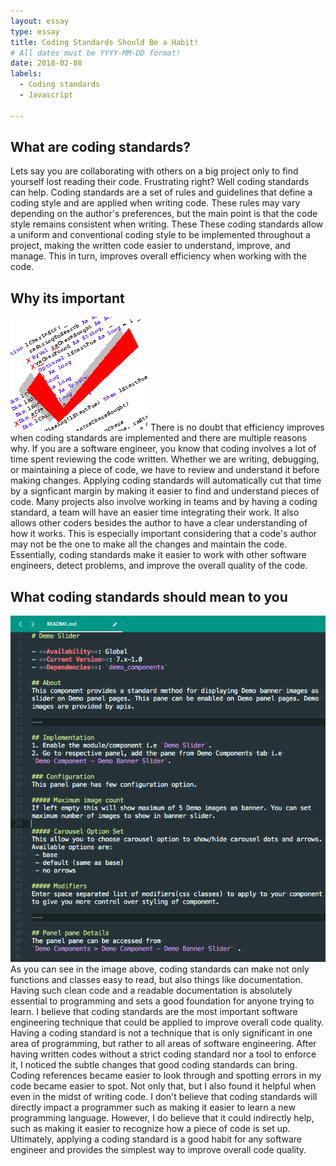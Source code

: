 ```yaml
---
layout: essay
type: essay
title: Coding Standards Should Be a Habit! 
# All dates must be YYYY-MM-DD format!
date: 2018-02-08
labels:
  - Coding standards
  - Javascript
  
---
```


## What are coding standards?
Lets say you are collaborating with others on a big project only to find yourself lost reading their code. Frustrating right? Well coding standards can help. Coding standards are a set of rules and guidelines that define a coding style and are applied when writing code. These rules may vary depending on the author's preferences, but the main point is that the code style remains consistent when writing. These These coding standards allow a uniform and conventional coding style to be implemented throughout a project, making the written code easier to understand, improve, and manage. This in turn, improves overall efficiency when working with the code.  

## Why its important
<img class="ui small left floated image" src="../images/CodingStandards.png">
There is no doubt that efficiency improves when coding standards are implemented and there are multiple reasons why. If you are a software engineer, you know that coding involves a lot of time spent reviewing the code written. Whether we are writing, debugging, or maintaining a piece of code, we have to review and understand it before making changes. Applying coding standards will automatically cut that time by a signficant margin by making it easier to find and understand pieces of code. Many projects also involve working in teams and by having a coding standard, a team will have an easier time integrating their work. It also allows other coders besides the author to have a clear understanding of how it works. This is especially important considering that a code's author may not be the one to make all the changes and maintain the code. Essentially, coding standards make it easier to work with other software engineers, detect problems, and improve the overall quality of the code.

## What coding standards should mean to you
<img class="ui small left floated image" src="../images/CodingStandardsReadable.png">
As you can see in the image above, coding standards can make not only functions and classes easy to read, but also things like documentation. Having such clean code and a readable documentation is absolutely essential to programming and sets a good foundation for anyone trying to learn. I believe that coding standards are the most important software engineering technique that could be applied to improve overall code quality. Having a coding standard is not a technique that is only significant in one area of programming, but rather to all areas of software engineering. After having written codes without a strict coding standard nor a tool to enforce it, I noticed the subtle changes that good coding standards can bring. Coding references became easier to look through and spotting errors in my code became easier to spot. Not only that, but I also found it helpful when even in the midst of writing code. I don't believe that coding standards will directly impact a programmer such as making it easier to learn a new programming language. However, I do believe that it could indirectly help, such as making it easier to recognize how a piece of code is set up. Ultimately, applying a coding standard is a good habit for any software engineer and provides the simplest way to improve overall code quality.

